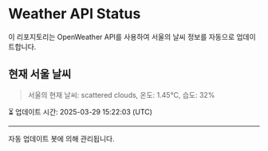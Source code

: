 
# Weather API Status

이 리포지토리는 OpenWeather API를 사용하여 서울의 날씨 정보를 자동으로 업데이트합니다.

## 현재 서울 날씨
> 서울의 현재 날씨: scattered clouds, 온도: 1.45°C, 습도: 32%

⏳ 업데이트 시간: 2025-03-29 15:22:03 (UTC)

---
자동 업데이트 봇에 의해 관리됩니다.

